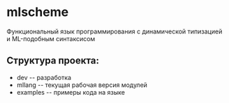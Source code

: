 # mlscheme
Функциональный язык программирования с динамической типизацией и ML-подобным синтаксисом

## Структура проекта:
- dev -- разработка
- mllang -- текущая рабочая версия модулей
- examples -- примеры кода на языке
